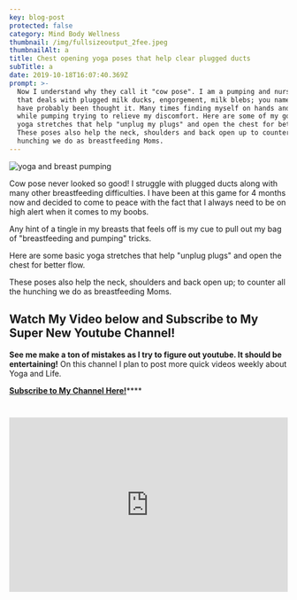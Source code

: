 ```yaml
---
key: blog-post
protected: false
category: Mind Body Wellness
thumbnail: /img/fullsizeoutput_2fee.jpeg
thumbnailAlt: a
title: Chest opening yoga poses that help clear plugged ducts
subTitle: a
date: 2019-10-18T16:07:40.369Z
prompt: >-
  Now I understand why they call it "cow pose". I am a pumping and nursing mom
  that deals with plugged milk ducks, engorgement, milk blebs; you name it and I
  have probably been thought it. Many times finding myself on hands and knees
  while pumping trying to relieve my discomfort. Here are some of my go to basic
  yoga stretches that help "unplug my plugs" and open the chest for better flow.
  These poses also help the neck, shoulders and back open up to counter all the
  hunching we do as breastfeeding Moms.
---
```

![yoga and breast pumping](/img/img_4151.jpg "yoga and breast pumping")

Cow pose never looked so good! I struggle with plugged ducts along with many other breastfeeding difficulties. I have been at this game for 4 months now and decided to come to peace with the fact that I always need to be on high alert when it comes to my boobs.

Any hint of a tingle in my breasts that feels off is my cue to pull out my bag of "breastfeeding and pumping" tricks.

Here are some basic yoga stretches that help "unplug plugs" and open the chest for better flow. 

These poses also help the neck, shoulders and back open up; to counter all the hunching we do as breastfeeding Moms.

## Watch My Video below and Subscribe to My Super New Youtube Channel!

**See me make a ton of mistakes as I try to figure out youtube. It should be entertaining!** On this channel I plan to post more quick videos weekly about Yoga and Life. 

[**Subscribe to My Channel Here!**](https://www.youtube.com/channel/UCjoCDG7ZyEpovEEum27lvSQ)****



<iframe width="100%" height="315" src="https://www.youtube.com/embed/EHEOq8lPSW0" frameborder="0" allow="accelerometer; autoplay; encrypted-media; gyroscope; picture-in-picture" allowfullscreen style="margin: 26px 0"></iframe>
